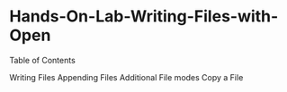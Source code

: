 # Hands-On-Lab-Writing-Files-with-Open

Table of Contents

Writing Files
Appending Files
Additional File modes
Copy a File

